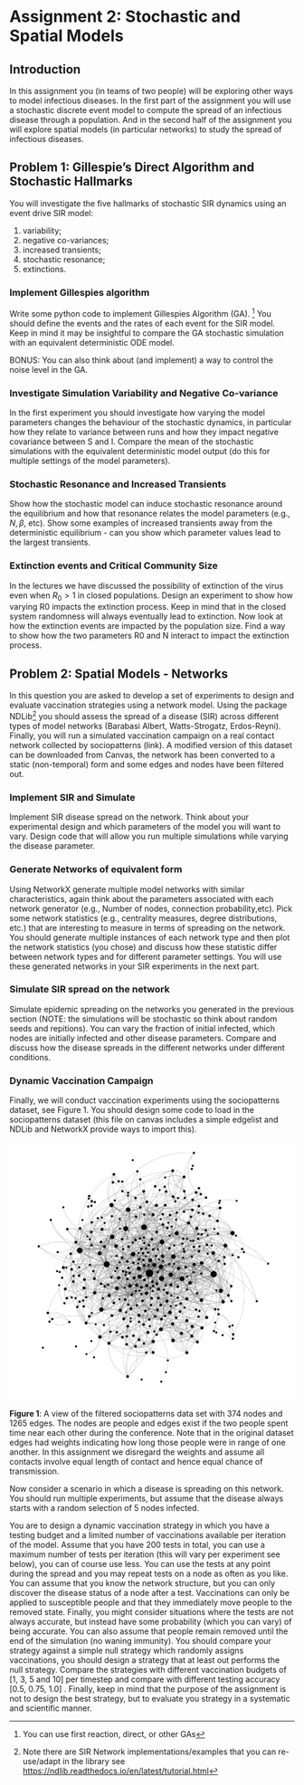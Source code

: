 # Assignment 2: Stochastic and Spatial Models
## Introduction
In this assignment you (in teams of two people) will be exploring other ways to model
infectious diseases. In the first part of the assignment you will use a stochastic discrete
event model to compute the spread of an infectious disease through a population. And in
the second half of the assignment you will explore spatial models (in particular networks)
to study the spread of infectious diseases.

## Problem 1: Gillespie’s Direct Algorithm and Stochastic Hallmarks
You will investigate the five hallmarks of stochastic SIR dynamics using an event drive
SIR model:
1. variability;
2. negative co-variances;
3. increased transients;
4. stochastic resonance;
5. extinctions.

### Implement Gillespies algorithm
Write some python code to implement Gillespies Algorithm (GA). [^1] You should define the 
events and the rates of each event for the SIR model. Keep in mind it may be insightful 
to compare the GA stochastic simulation with an equivalent deterministic ODE model.

BONUS: You can also think about (and implement) a way to control the noise level in
the GA.

[^1]: You can use first reaction, direct, or other GAs

### Investigate Simulation Variability and Negative Co-variance
In the first experiment you should investigate how varying the model parameters changes
the behaviour of the stochastic dynamics, in particular how they relate to variance between
runs and how they impact negative covariance between S and I. Compare the mean of
the stochastic simulations with the equivalent deterministic model output (do this for
multiple settings of the model parameters).

### Stochastic Resonance and Increased Transients
Show how the stochastic model can induce stochastic resonance around the equilibrium 
and how that resonance relates the model parameters (e.g., $N, \beta$, etc). Show some
examples of increased transients away from the deterministic equilibrium - can you show
which parameter values lead to the largest transients.

### Extinction events and Critical Community Size
In the lectures we have discussed the possibility of extinction of the virus even when
$R_0 > 1$ in closed populations. Design an experiment to show how varying R0 impacts
the extinction process. Keep in mind that in the closed system randomness will always
eventually lead to extinction. Now look at how the extinction events are impacted by
the population size. Find a way to show how the two parameters R0 and N interact to
impact the extinction process.



## Problem 2: Spatial Models - Networks
In this question you are asked to develop a set of experiments to design and evaluate
vaccination strategies using a network model. Using the package NDLib[^2] you should assess
the spread of a disease (SIR) across different types of model networks (Barabasi Albert,
Watts-Strogatz, Erdos-Reyni). Finally, you will run a simulated vaccination campaign
on a real contact network collected by sociopatterns (link). A modified version of this
dataset can be downloaded from Canvas, the network has been converted to a static
(non-temporal) form and some edges and nodes have been filtered out.

[^2]: Note there are SIR Network implementations/examples that you can re-use/adapt in the
library see https://ndlib.readthedocs.io/en/latest/tutorial.html

### Implement SIR and Simulate
Implement SIR disease spread on the network. Think about your experimental design
and which parameters of the model you will want to vary. Design code that will allow
you run multiple simulations while varying the disease parameter.

### Generate Networks of equivalent form
Using NetworkX generate multiple model networks with similar characteristics, again
think about the parameters associated with each network generator (e.g., Number of
nodes, connection probability,etc). Pick some network statistics (e.g., centrality measures,
degree distributions, etc.) that are interesting to measure in terms of spreading on the
network. You should generate multiple instances of each network type and then plot the
network statistics (you chose) and discuss how these statistic differ between network types
and for different parameter settings. You will use these generated networks in your SIR
experiments in the next part.

### Simulate SIR spread on the network
Simulate epidemic spreading on the networks you generated in the previous section
(NOTE: the simulations will be stochastic so think about random seeds and repitions).
You can vary the fraction of initial infected, which nodes are initially infected and other
disease parameters. Compare and discuss how the disease spreads in the different networks
under different conditions.

### Dynamic Vaccination Campaign
Finally, we will conduct vaccination experiments using the sociopatterns dataset, see
Figure 1. You should design some code to load in the sociopatterns dataset (this file on
canvas includes a simple edgelist and NDLib and NetworkX provide ways to import this).

![alt text](media/readme/datasetView.png)

**Figure 1**: A view of the filtered sociopatterns data set with 374 nodes and 1265 edges. The
nodes are people and edges exist if the two people spent time near each other during the
conference. Note that in the original dataset edges had weights indicating how long those
people were in range of one another. In this assignment we disregard the weights and
assume all contacts involve equal length of contact and hence equal chance of transmission.

Now consider a scenario in which a disease is spreading on this network. You should run
multiple experiments, but assume that the disease always starts with a random selection
of 5 nodes infected.

You are to design a dynamic vaccination strategy in which you have a testing budget and
a limited number of vaccinations available per iteration of the model. Assume that you
have 200 tests in total, you can use a maximum number of tests per iteration (this will
vary per experiment see below), you can of course use less. You can use the tests at any
point during the spread and you may repeat tests on a node as often as you like. You
can assume that you know the network structure, but you can only discover the disease
status of a node after a test. Vaccinations can only be applied to susceptible people and
that they immediately move people to the removed state. Finally, you might consider
situations where the tests are not always accurate, but instead have some probability
(which you can vary) of being accurate. You can also assume that people remain removed
until the end of the simulation (no waning immunity).
You should compare your strategy against a simple null strategy which randomly assigns
vaccinations, you should design a strategy that at least out performs the null strategy.
Compare the strategies with different vaccination budgets of [1, 3, 5 and 10] per timestep
and compare with different testing accuracy [0.5, 0.75, 1.0] . Finally, keep in mind that
the purpose of the assignment is not to design the best strategy, but to evaluate you
strategy in a systematic and scientific manner.